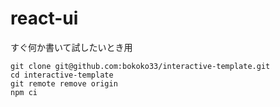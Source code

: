 # react-ui

すぐ何か書いて試したいとき用

```
git clone git@github.com:bokoko33/interactive-template.git
cd interactive-template
git remote remove origin
npm ci
```
